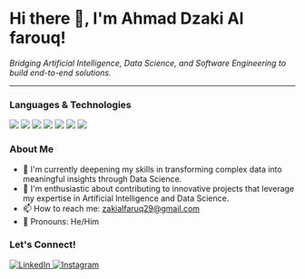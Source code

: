 # Hi there :wave:, I'm Ahmad Dzaki Al farouq!

*Bridging Artificial Intelligence, Data Science, and Software Engineering to build end-to-end solutions.*

---

### Languages & Technologies
<p>
    <img src="https://img.shields.io/badge/Java-ED8B00?style=for-the-badge&logo=openjdk&logoColor=white" />
    <img src="https://img.shields.io/badge/Python-3776AB?style=for-the-badge&logo=python&logoColor=white" />
    <img src="https://img.shields.io/badge/HTML-E34F26?style=for-the-badge&logo=html5&logoColor=white" />
    <img src="https://img.shields.io/badge/CSS-1572B6?style=for-the-badge&logo=css3&logoColor=white" />
    <img src="https://img.shields.io/badge/JavaScript-F7DF1E?style=for-the-badge&logo=javascript&logoColor=black" />
    <img src="https://img.shields.io/badge/PHP-777BB4?style=for-the-badge&logo=php&logoColor=white" />
    <img src="https://img.shields.io/badge/SQL-4479A1?style=for-the-badge&logo=postgresql&logoColor=white" />
</p>

### About Me
<ul>
    <li>🌱 I'm currently deepening my skills in transforming complex data into meaningful insights through Data Science.</li>
    <li>🔭 I'm enthusiastic about contributing to innovative projects that leverage my expertise in Artificial Intelligence and Data Science.</li>
    <li>📫 How to reach me: <a href="mailto:zakialfaruq29@gmail.com">zakialfaruq29@gmail.com</a></li>
    <li>💬 Pronouns: He/Him </li>
</ul>

### Let's Connect!
<p>
  <a href="https://www.linkedin.com/in/madzak/" target="_blank">
    <img src="https://img.shields.io/badge/LinkedIn-0077B5?style=for-the-badge&logo=linkedin&logoColor=white" alt="LinkedIn"/>
  </a>
  <a href="https://www.instagram.com/madzak_/" target="_blank">
    <img src="https://img.shields.io/badge/Instagram-E4405F?style=for-the-badge&logo=instagram&logoColor=white" alt="Instagram"/>
  </a>
</p>
